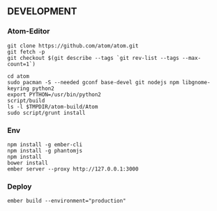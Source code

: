 DEVELOPMENT
---

### Atom-Editor
    git clone https://github.com/atom/atom.git
    git fetch -p
    git checkout $(git describe --tags `git rev-list --tags --max-count=1`)

    cd atom
    sudo pacman -S --needed gconf base-devel git nodejs npm libgnome-keyring python2
    export PYTHON=/usr/bin/python2
    script/build
    ls -l $TMPDIR/atom-build/Atom
    sudo script/grunt install
    
### Env
    npm install -g ember-cli
    npm install -g phantomjs
    npm install
    bower install
    ember server --proxy http://127.0.0.1:3000

### Deploy
    ember build --environment="production"
